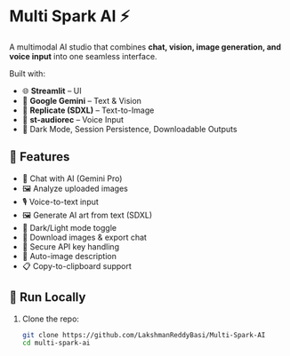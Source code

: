 # Multi Spark AI ⚡

A multimodal AI studio that combines **chat, vision, image generation, and voice input** into one seamless interface.

Built with:
- 🌐 **Streamlit** – UI
- 🧠 **Google Gemini** – Text & Vision
- 🎨 **Replicate (SDXL)** – Text-to-Image
- 🎤 **st-audiorec** – Voice Input
- 🌙 Dark Mode, Session Persistence, Downloadable Outputs


## 🔧 Features

- 💬 Chat with AI (Gemini Pro)
- 🖼️ Analyze uploaded images
- 🎙️ Voice-to-text input
- 🖼️ Generate AI art from text (SDXL)
- 🌙 Dark/Light mode toggle
- 💾 Download images & export chat
- 🔐 Secure API key handling
- 🧠 Auto-image description
- 📋 Copy-to-clipboard support

## 🚀 Run Locally

1. Clone the repo:
   ```bash
   git clone https://github.com/LakshmanReddyBasi/Multi-Spark-AI
   cd multi-spark-ai